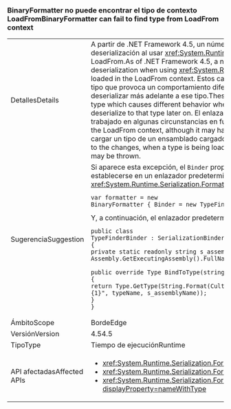 ### <a name="binaryformatter-can-fail-to-find-type-from-loadfrom-context"></a><span data-ttu-id="1b4ef-101">BinaryFormatter no puede encontrar el tipo de contexto LoadFrom</span><span class="sxs-lookup"><span data-stu-id="1b4ef-101">BinaryFormatter can fail to find type from LoadFrom context</span></span>

|   |   |
|---|---|
|<span data-ttu-id="1b4ef-102">Detalles</span><span class="sxs-lookup"><span data-stu-id="1b4ef-102">Details</span></span>|<span data-ttu-id="1b4ef-103">A partir de .NET Framework 4.5, un número de <xref:System.Xml.Serialization.XmlSerializer?displayProperty=name> cambios pueden provocar diferencias en la deserialización al usar <xref:System.Runtime.Serialization.Formatters.Binary.BinaryFormatter?displayProperty=name> deserializar tipos que cargó en el contexto LoadFrom.</span><span class="sxs-lookup"><span data-stu-id="1b4ef-103">As of .NET Framework 4.5, a number of <xref:System.Xml.Serialization.XmlSerializer?displayProperty=name> changes may cause differences in deserialization when using <xref:System.Runtime.Serialization.Formatters.Binary.BinaryFormatter?displayProperty=name> to deserialize types that had been loaded in the LoadFrom context.</span></span> <span data-ttu-id="1b4ef-104">Estos cambios son debido a las nuevas formas <xref:System.Xml.Serialization.XmlSerializer?displayProperty=name> carga un tipo que provoca un comportamiento diferente cuando un <xref:System.Runtime.Serialization.Formatters.Binary.BinaryFormatter?displayProperty=name> intenta deserializar más adelante a ese tipo.</span><span class="sxs-lookup"><span data-stu-id="1b4ef-104">These changes are due to the new ways <xref:System.Xml.Serialization.XmlSerializer?displayProperty=name> now loads a type which causes different behavior when a <xref:System.Runtime.Serialization.Formatters.Binary.BinaryFormatter?displayProperty=name> attempts to deserialize to that type later on.</span></span> <span data-ttu-id="1b4ef-105">El enlazador de serialización predeterminado no busca automáticamente en el contexto LoadFrom, aunque quizá haya trabajado en algunas circunstancias en función del comportamiento anterior de XmlSerializer.</span><span class="sxs-lookup"><span data-stu-id="1b4ef-105">The default serialization binder does not automatically search the LoadFrom context, although it may have worked in some circumstances based on the old behavior of XmlSerializer.</span></span> <span data-ttu-id="1b4ef-106">Debido a los cambios, al que se va a cargar un tipo de un ensamblado cargado en un contexto diferente, un <xref:System.IO.FileNotFoundException?displayProperty=name> se puede producir.</span><span class="sxs-lookup"><span data-stu-id="1b4ef-106">Due to the changes, when a type is being loaded from an assembly loaded in a different context, a <xref:System.IO.FileNotFoundException?displayProperty=name> may be thrown.</span></span>|
|<span data-ttu-id="1b4ef-107">Sugerencia</span><span class="sxs-lookup"><span data-stu-id="1b4ef-107">Suggestion</span></span>|<span data-ttu-id="1b4ef-108">Si aparece esta excepción, el <code>Binder</code> propiedad de la <xref:System.Runtime.Serialization.Formatters.Binary.BinaryFormatter?displayProperty=name> puede establecerse en un enlazador predeterminado que se encuentra el tipo correcto.</span><span class="sxs-lookup"><span data-stu-id="1b4ef-108">If this exception is seen, the <code>Binder</code> property of the <xref:System.Runtime.Serialization.Formatters.Binary.BinaryFormatter?displayProperty=name> can be set to a custom binder that will find the correct type.</span></span><pre><code class="language-C#">var formatter = new BinaryFormatter { Binder = new TypeFinderBinder() }&#13;&#10;</code></pre><span data-ttu-id="1b4ef-109">Y, a continuación, el enlazador predeterminado:</span><span class="sxs-lookup"><span data-stu-id="1b4ef-109">And then the custom binder:</span></span><pre><code class="language-C#">public class TypeFinderBinder : SerializationBinder&#13;&#10;{&#13;&#10;private static readonly string s_assemblyName = Assembly.GetExecutingAssembly().FullName;&#13;&#10;&#13;&#10;public override Type BindToType(string assemblyName, string typeName)&#13;&#10;{&#13;&#10;return Type.GetType(String.Format(CultureInfo.InvariantCulture, &quot;{0}, {1}&quot;, typeName, s_assemblyName));&#13;&#10;}&#13;&#10;}&#13;&#10;</code></pre>|
|<span data-ttu-id="1b4ef-110">Ámbito</span><span class="sxs-lookup"><span data-stu-id="1b4ef-110">Scope</span></span>|<span data-ttu-id="1b4ef-111">Borde</span><span class="sxs-lookup"><span data-stu-id="1b4ef-111">Edge</span></span>|
|<span data-ttu-id="1b4ef-112">Versión</span><span class="sxs-lookup"><span data-stu-id="1b4ef-112">Version</span></span>|<span data-ttu-id="1b4ef-113">4.5</span><span class="sxs-lookup"><span data-stu-id="1b4ef-113">4.5</span></span>|
|<span data-ttu-id="1b4ef-114">Tipo</span><span class="sxs-lookup"><span data-stu-id="1b4ef-114">Type</span></span>|<span data-ttu-id="1b4ef-115">Tiempo de ejecución</span><span class="sxs-lookup"><span data-stu-id="1b4ef-115">Runtime</span></span>|
|<span data-ttu-id="1b4ef-116">API afectadas</span><span class="sxs-lookup"><span data-stu-id="1b4ef-116">Affected APIs</span></span>|<ul><li><xref:System.Runtime.Serialization.Formatters.Binary.BinaryFormatter?displayProperty=nameWithType></li><li><xref:System.Runtime.Serialization.Formatters.Binary.BinaryFormatter.Deserialize(System.IO.Stream)?displayProperty=nameWithType></li><li><xref:System.Runtime.Serialization.Formatters.Binary.BinaryFormatter.Deserialize(System.IO.Stream,System.Runtime.Remoting.Messaging.HeaderHandler)?displayProperty=nameWithType></li></ul>|


